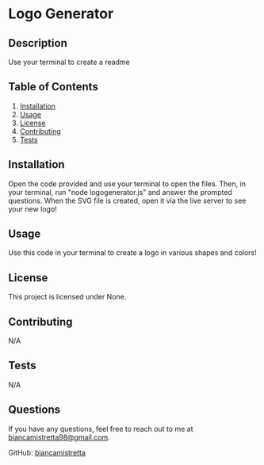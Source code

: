 # Logo Generator

## Description
Use your terminal to create a readme 

## Table of Contents
1. [Installation](#installation)
2. [Usage](#usage)
3. [License](#license)
4. [Contributing](#contributing)
5. [Tests](#tests)


## Installation
Open the code provided and use your terminal to open the files. Then, in your terminal, run "node logogenerator.js" and answer the prompted questions. When the SVG file is created, open it via the live server to see your new logo!

## Usage
Use this code in your terminal to create a logo in various shapes and colors!

## License
This project is licensed under None.

## Contributing
N/A

## Tests
N/A

## Questions
If you have any questions, feel free to reach out to me at biancamistretta98@gmail.com.

GitHub: [biancamistretta](https://github.com/biancamistretta)

